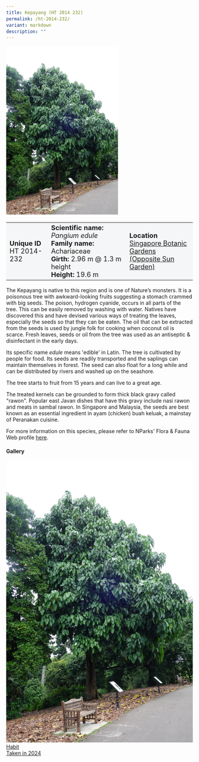 ```yaml
---
title: Kepayang (HT 2014 232)
permalink: /ht-2014-232/
variant: markdown
description: ""
---
```

<div class="isomer-image-wrapper">
<img style="width: 60%" src="/images/Heritage_trees_photos/panedu_ht2014-232_habit.jpg">
</div><table style="minWidth: 100px; font-size: 18px; background: #F4F6F7">
<tbody><tr>
<td rowspan="1" colspan="1">
<strong>Unique ID</strong>
<br>HT 2014-232
</td>
<td rowspan="1" colspan="1">
	<strong>Scientific name:</strong> <em>Pangium edule</em>
<br><strong>Family name: </strong>Achariaceae
<br><strong>Girth: </strong>2.96 m @ 1.3 m height
<br><strong>Height: </strong>19.6 m
</td>
<td rowspan="1" colspan="1">
<strong>Location</strong><a href="https://www.onemap.gov.sg/?lat=1.3097909999944473&amp;lng=103.81593499999192">
 <br>Singapore Botanic Gardens<br>(Opposite Sun Garden)</a>
</td>
</tr>
</tbody>
</table>
<p>The Kepayang is native to this region and is one of Nature’s monsters. It is a poisonous tree with awkward-looking fruits suggesting a stomach crammed with big seeds. The poison, hydrogen cyanide, occurs in all parts of the tree. This can be easily removed by washing with water. Natives have discovered this and have devised various ways of treating the leaves, especially the seeds so that they can be eaten. The oil that can be extracted from the seeds is used by jungle folk for cooking when coconut oil is scarce. Fresh leaves, seeds or oil from the tree was used as an antiseptic &amp; disinfectant in the early days.</p>

<p>Its specific name <em>edule</em> means 'edible' in Latin. The tree is cultivated by people for food. Its seeds are readily transported and the saplings can maintain themselves in forest. The seed can also float for a long while and can be distributed by rivers and washed up on the seashore.</p>

<p>The tree starts to fruit from 15 years and can live to a great age.</p>

<p>The treated kernels can be grounded to form thick black gravy called "rawon". Popular east Javan dishes that have this gravy include nasi rawon and meats in sambal rawon. In Singapore and Malaysia, the seeds are best known as an essential ingredient in ayam (chicken) buah keluak, a mainstay of Peranakan cuisine.</p>

<p>For more information on this species, please refer to NParks' Flora &amp; Fauna Web profile <a href="https://www.nparks.gov.sg/florafaunaweb/flora/3/0/3050">here</a>.</p>

<h4><b>Gallery</b></h4>
<div class="isomer-card-grid">
<a href="/images/Heritage_trees_photos/panedu_ht2014-232_habit.jpg" class="isomer-card">
<div class="isomer-card-image">
<div class="isomer-image-wrapper"><img src="/images/Heritage_trees_photos/panedu_ht2014-232_habit.jpg"></div></div>
<div class="isomer-card-body"><div class="isomer-card-title">Habit</div><div class="isomer-card-description">Taken in 2024</div></div></a><p></p></div>